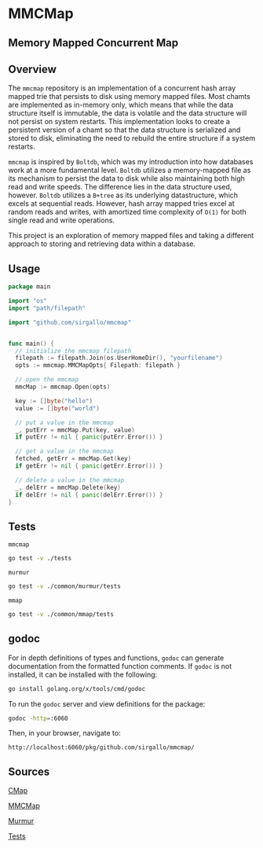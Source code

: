 # MMCMap

## Memory Mapped Concurrent Map


## Overview

The `mmcmap` repository is an implementation of a concurrent hash array mapped trie that persists to disk using memory mapped files. Most chamts are implemented as in-memory only, which means that while the data structure itself is immutable, the data is volatile and the data structure will not persist on system restarts. This implementation looks to create a persistent version of a chamt so that the data structure is serialized and stored to disk, eliminating the need to rebuild the entire structure if a system restarts.

`mmcmap` is inspired by `Boltdb`, which was my introduction into how databases work at a more fundamental level. `Boltdb` utilizes a memory-mapped file as its mechanism to persist the data to disk while also maintaining both high read and write speeds. The difference lies in the data structure used, however. `Boltdb` utilizes a `B+tree` as its underlying datastructure, which excels at sequential reads. However, hash array mapped tries excel at random reads and writes, with amortized time complexity of `O(1)` for both single read and write operations. 

This project is an exploration of memory mapped files and taking a different approach to storing and retrieving data within a database.


## Usage

```go
package main

import "os"
import "path/filepath"

import "github.com/sirgallo/mmcmap"


func main() {
  // initialize the mmcmap filepath
  filepath := filepath.Join(os.UserHomeDir(), "yourfilename")
  opts := mmcmap.MMCMapOpts{ Filepath: filepath }

  // open the mmcmap
  mmcMap := mmcmap.Open(opts)

  key := []byte("hello")
  value := []byte("world")

  // put a value in the mmcmap
  _, putErr = mmcMap.Put(key, value)
  if putErr != nil { panic(putErr.Error()) }

  // get a value in the mmcmap
  fetched, getErr = mmcMap.Get(key)
  if getErr != nil { panic(getErr.Error()) }

  // delete a value in the mmcmap
  _, delErr = mmcMap.Delete(key)
  if delErr != nil { panic(delErr.Error()) }
}
```


## Tests

`mmcmap`
```bash
go test -v ./tests
```

`murmur`
```bash
go test -v ./common/murmur/tests
```

`mmap`
```bash
go test -v ./common/mmap/tests
```


## godoc

For in depth definitions of types and functions, `godoc` can generate documentation from the formatted function comments. If `godoc` is not installed, it can be installed with the following:
```bash
go install golang.org/x/tools/cmd/godoc
```

To run the `godoc` server and view definitions for the package:
```bash
godoc -http=:6060
```

Then, in your browser, navigate to:
```
http://localhost:6060/pkg/github.com/sirgallo/mmcmap/
```


## Sources

[CMap](./docs/CMap.md)

[MMCMap](./docs/MMCMap.md)

[Murmur](./docs/Murmur.md)

[Tests](./docs/Tests.md)